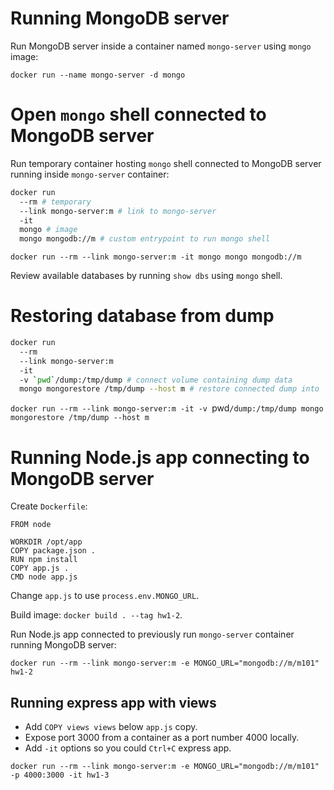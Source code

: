 # Running MongoDB server

Run MongoDB server inside a container named `mongo-server` using `mongo` image:

`docker run --name mongo-server -d mongo`

# Open `mongo` shell connected to MongoDB server

Run temporary container hosting `mongo` shell connected to MongoDB server running inside `mongo-server` container:

```sh
docker run
  --rm # temporary
  --link mongo-server:m # link to mongo-server
  -it
  mongo # image
  mongo mongodb://m # custom entrypoint to run mongo shell
```

`docker run --rm --link mongo-server:m -it mongo mongo mongodb://m`

Review available databases by running `show dbs` using `mongo` shell.

# Restoring database from dump

```sh
docker run
  --rm
  --link mongo-server:m
  -it
  -v `pwd`/dump:/tmp/dump # connect volume containing dump data
  mongo mongorestore /tmp/dump --host m # restore connected dump into `m` server
```

`docker run --rm --link mongo-server:m -it -v `pwd`/dump:/tmp/dump mongo mongorestore /tmp/dump --host m`

# Running Node.js app connecting to MongoDB server

Create `Dockerfile`:

```
FROM node

WORKDIR /opt/app
COPY package.json .
RUN npm install
COPY app.js .
CMD node app.js
```

Change `app.js` to use `process.env.MONGO_URL`.

Build image: `docker build . --tag hw1-2`.

Run Node.js app connected to previously run `mongo-server` container running MongoDB server:

`docker run --rm --link mongo-server:m -e MONGO_URL="mongodb://m/m101" hw1-2`

## Running express app with views

- Add `COPY views views` below `app.js` copy.
- Expose port 3000 from a container as a port number 4000 locally.
- Add `-it` options so you could `Ctrl+C` express app.

`docker run --rm --link mongo-server:m -e MONGO_URL="mongodb://m/m101" -p 4000:3000 -it hw1-3`
